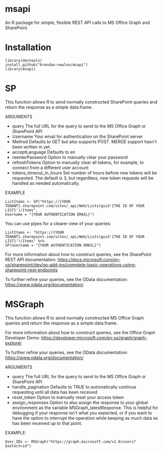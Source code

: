 # msapi
An R package for simple, flexible REST API calls to MS Office Graph and SharePoint.

# Installation

	library(devtools)
	install_github("brendan-newlon/msapi")
	library(msapi)
    

# SP

This function allows R to send normally constructed SharePoint queries and return the response as a simple data.frame. 

ARGUMENTS 
- query
The full URL for the query to send to the MS Office Graph or SharePoint API
- Username 
Your email for authentication on the SharePoint server
- Method 
Defaults to GET but also supports POST. MERGE support hasn't been written in yet.
- acceptLanguage 
Defaults to en
- reenterPassword 
Option to manually clear your password
- refreshTokens 
Option to manually clear all tokens, for example, to connect from a different user account
- tokens_timeout_in_hours 
Set number of hours before new tokens will be requested. The default is 3, but regardless, new token requests will be handled as needed automatically.


EXAMPLE

	ListItems <- SP("https://{YOUR TENANT}.sharepoint.com/sites/_api/Web/Lists(guid'{THE ID OF YOUR LIST}')/Items", 
	Username = "{YOUR AUTHENTICATION EMAIL}")

You can use pipes for a clearer view of your queries:

	ListItems <- "https://{YOUR TENANT}.sharepoint.com/sites/_api/Web/Lists(guid'{THE ID OF YOUR LIST}')/Items" %>% 
	SP(Username = "{YOUR AUTHENTICATION EMAIL}")


For more information about how to construct queries, see the SharePoint REST API documentation: https://docs.microsoft.com/en-us/sharepoint/dev/sp-add-ins/complete-basic-operations-using-sharepoint-rest-endpoints

To further refine your queries, see the OData documentation: https://www.odata.org/documentation/

# MSGraph

This function allows R to send normally constructed MS Office Graph queries and return the response as a simple data.frame. 

For more information about how to construct queries, see the Office Graph Developer Demo: https://developer.microsoft.com/en-us/graph/graph-explorer

To further refine your queries, see the OData documentation: https://www.odata.org/documentation/


ARGUMENTS 

- query 
The full URL for the query to send to the MS Office Graph or SharePoint API
- handle_pagination 
Defaults to TRUE to automatically continue requesting until all data has been received
- reset_token 
Option to manually reset your access token
- assign_responses 
Option to also assign the response to your global environment as the variable MSGraph_latestResponse. This is helpful for debugging if your response isn't what you expected, or if you want to have the option to interrupt the operation while keeping as much data as has been received up to that point.

EXAMPLE:
  
	User_IDs <- MSGraph("https://graph.microsoft.com/v1.0/users?$select=id")
